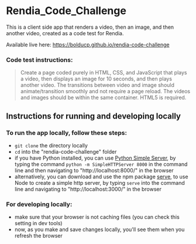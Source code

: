 # Rendia_Code_Challenge
This is a client side app that renders a video, then an image, and then another video, created as a code test for Rendia.

Available live here: https://bolducp.github.io/rendia-code-challenge

### Code test instructions:
> Create a page coded purely in HTML, CSS, and JavaScript that plays a video, then displays an image for 10 seconds, and then plays another video. 
> The transitions between video and image should animate/transition smoothly and not require a page reload. 
> The videos and images should be within the same container. HTML5 is required.


## Instructions for running and developing locally

### To run the app locally, follow these steps:
* `git clone` the directory locally
* `cd` into the "rendia-code-challenge" folder
* if you have Python installed, you can use [Python Simple Server](https://docs.python.org/2/library/simplehttpserver.html), by typing the command `python -m SimpleHTTPServer 8000` in the command line and then navigating to "http://localhost:8000/" in the browser
* alternatively, you can download and use the npm package [serve](https://www.npmjs.com/package/serve), to use Node to create a simple http server, by typing `serve` into the command line and navigating to "http://localhost:3000/" in the browser

### For developing locally:
* make sure that your browser is not caching files (you can check this setting in dev tools)
* now, as you make and save changes locally, you'll see them when you refresh the browser